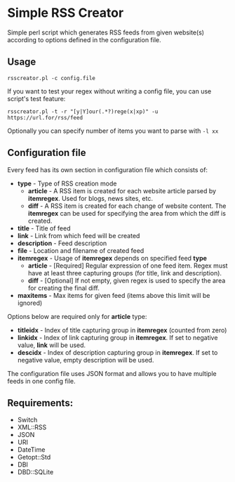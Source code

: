 # Simple RSS Creator

Simple perl script which generates RSS feeds from given website(s) according to options defined in the configuration file.

## Usage

`rsscreator.pl -c config.file` 

If you want to test your regex without writing a config file, you can use script's test feature:

`rsscreator.pl -t -r "[y|Y]our(.*?)rege(x|xp)" -u https://url.for/rss/feed`

Optionally you can specify number of items you want to parse with `-l xx`

## Configuration file
Every feed has its own section in configuration file which consists of:

* **type** - Type of RSS creation mode
  * **article** - A RSS item is created for each website article parsed by **itemregex**. Used for blogs, news sites, etc.
  * **diff** - A RSS item is created for each change of website content. The **itemregex** can be used for specifying the area from which the diff is created.
* **title** - Title of feed
* **link** - Link from which feed will be created
* **description** - Feed description
* **file** - Location and filename of created feed
* **itemregex** - Usage of **itemregex** depends on specified feed **type**
  * **article** - [Required] Regular expression of one feed item. Regex must have at least three capturing groups (for title, link and description).
  * **diff** - [Optional] If not empty, given regex is used to specify the area for creating the final diff.
* **maxitems** - Max items for given feed (items above this limit will be ignored)

Options below are required only for **article** type:

* **titleidx** - Index of title capturing group in **itemregex** (counted from zero)
* **linkidx** - Index of link capturing group in **itemregex**. If set to negative value, **link** will be used.
* **descidx** - Index of description capturing group in **itemregex**. If set to negative value, empty description will be used.

The configuration file uses JSON format and allows you to have multiple feeds in one config file.

## Requirements:
- Switch
- XML::RSS
- JSON
- URI
- DateTime
- Getopt::Std
- DBI
- DBD::SQLite